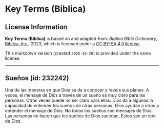 # Key Terms (Biblica)

## License Information

**Key Terms (Biblica)** is based on and adapted from: _Biblica Bible Dictionary_, [Biblica, Inc.](https://www.biblica.com/), 2023, which is licensed under a [CC BY-SA 4.0 license](https://creativecommons.org/licenses/by-sa/4.0/legalcode.en).

This markdown version (created `2025-10-20`) is provided under the same license.



--------------------------------

## Sueños (id: 232242)

Una de las maneras en que Dios se da a conocer y revela sus planes. A veces, el mensaje de Dios a través de un sueño es muy claro para las personas. Otras veces puede no ser claro para ellas. Dios da a algunos la capacidad de entender los sueños de otras personas. Ellos ayudan a otros a entender el mensaje de Dios. No todos los sueños son mensajes de Dios. Las personas no hacen que los sueños de Dios sucedan. Estos son un don de Dios.


